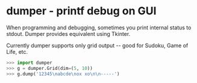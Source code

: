 # dumper - printf debug on GUI

When programming and debugging, sometimes you print internal status to stdout.  Dumper provides equivalent using Tkinter.

Currently dumper supports only grid output -- good for Sudoku, Game of Life, etc.

```python
>>> import dumper
>>> g = dumper.Grid(dim=(5, 10))
>>> g.dump('12345\nabcde\nox xo\n\n-----')

```

